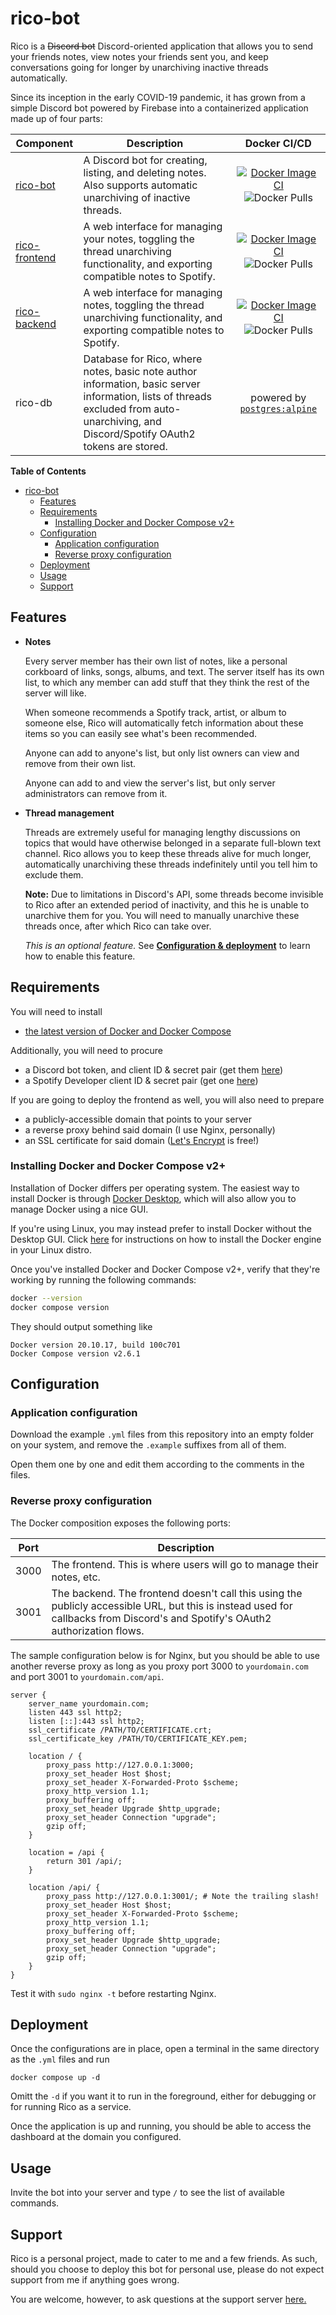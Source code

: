 # rico-bot

Rico is a ~~Discord bot~~ Discord-oriented application that allows you to send your friends notes, view notes your friends sent you, and keep conversations going for longer by unarchiving inactive threads automatically.

Since its inception in the early COVID-19 pandemic, it has grown from a simple Discord bot powered by Firebase into a containerized application made up of four parts:

|Component|Description|Docker CI/CD|
| ------- | --------- |:---------:|
|[rico-bot](https://github.com/jareddantis-bots/rico-bot)|A Discord bot for creating, listing, and deleting notes. Also supports automatic unarchiving of inactive threads.|[![Docker Image CI](https://github.com/jareddantis-bots/rico-bot/actions/workflows/build-and-push.yml/badge.svg)](https://github.com/jareddantis-bots/rico-bot/actions/workflows/build-and-push.yml) ![Docker Pulls](https://img.shields.io/docker/pulls/jareddantis/rico-bot)|
|[rico-frontend](https://github.com/jareddantis-bots/rico-frontend)|A web interface for managing your notes, toggling the thread unarchiving functionality, and exporting compatible notes to Spotify.|[![Docker Image CI](https://github.com/jareddantis-bots/rico-frontend/actions/workflows/build-and-push.yml/badge.svg)](https://github.com/jareddantis-bots/rico-frontend/actions/workflows/build-and-push.yml) ![Docker Pulls](https://img.shields.io/docker/pulls/jareddantis/rico-frontend)|
|[rico-backend](https://github.com/jareddantis-bots/rico-backend)|A web interface for managing notes, toggling the thread unarchiving functionality, and exporting compatible notes to Spotify.|[![Docker Image CI](https://github.com/jareddantis-bots/rico-backend/actions/workflows/build-and-push.yml/badge.svg)](https://github.com/jareddantis-bots/rico-backend/actions/workflows/build-and-push.yml) ![Docker Pulls](https://img.shields.io/docker/pulls/jareddantis/rico-backend)|
|rico-db|Database for Rico, where notes, basic note author information, basic server information, lists of threads excluded from auto-unarchiving, and Discord/Spotify OAuth2 tokens are stored.|powered by [`postgres:alpine`](https://hub.docker.com/_/postgres)|

**Table of Contents**

- [rico-bot](#rico-bot)
  - [Features](#features)
  - [Requirements](#requirements)
    - [Installing Docker and Docker Compose v2+](#installing-docker-and-docker-compose-v2)
  - [Configuration](#configuration)
    - [Application configuration](#application-configuration)
    - [Reverse proxy configuration](#reverse-proxy-configuration)
  - [Deployment](#deployment)
  - [Usage](#usage)
  - [Support](#support)

## Features

- **Notes**
  
  Every server member has their own list of notes, like a personal corkboard of links, songs, albums, and text. The server itself has its own list, to which any member can add stuff that they think the rest of the server will like.

  When someone recommends a Spotify track, artist, or album to someone else, Rico will automatically fetch information about these items so you can easily see what's been recommended.

  Anyone can add to anyone's list, but only list owners can view and remove from their own list.
  
  Anyone can add to and view the server's list, but only server administrators can remove from it.

- **Thread management**

  Threads are extremely useful for managing lengthy discussions on topics that would have otherwise belonged in a separate full-blown text channel. Rico allows you to keep these threads alive for much longer, automatically unarchiving these threads indefinitely until you tell him to exclude them.

  **Note:** Due to limitations in Discord's API, some threads become invisible to Rico after an extended period of inactivity, and this he is unable to unarchive them for you. You will need to manually unarchive these threads once, after which Rico can take over.

  *This is an optional feature.* See **[Configuration & deployment](#thread-manager-configuration-optional)** to learn how to enable this feature.

## Requirements

You will need to install

* [the latest version of Docker and Docker Compose](#installing-docker-and-docker-compose-v2)

Additionally, you will need to procure

* a Discord bot token, and client ID & secret pair (get them [here](https://discord.com/developers/applications))
* a Spotify Developer client ID & secret pair (get one [here](https://developer.spotify.com/dashboard/))

If you are going to deploy the frontend as well, you will also need to prepare

* a publicly-accessible domain that points to your server
* a reverse proxy behind said domain (I use Nginx, personally)
* an SSL certificate for said domain ([Let's Encrypt](https://letsencrypt.org) is free!)

### Installing Docker and Docker Compose v2+

Installation of Docker differs per operating system. The easiest way to install Docker is through [Docker Desktop](https://docs.docker.com/desktop/install/windows-install/), which will also allow you to manage Docker using a nice GUI.

If you're using Linux, you may instead prefer to install Docker without the Desktop GUI. Click [here](https://docs.docker.com/engine/install/#server) for instructions on how to install the Docker engine in your Linux distro.

Once you've installed Docker and Docker Compose v2+, verify that they're working by running the following commands:

```bash
docker --version
docker compose version
```

They should output something like

```
Docker version 20.10.17, build 100c701
Docker Compose version v2.6.1
```

## Configuration

### Application configuration

Download the example `.yml` files from this repository into an empty folder on your system, and remove the `.example` suffixes from all of them.

Open them one by one and edit them according to the comments in the files.

### Reverse proxy configuration

The Docker composition exposes the following ports:

|Port|Description|
|----|----------|
|3000|The frontend. This is where users will go to manage their notes, etc.|
|3001|The backend. The frontend doesn't call this using the publicly accessible URL, but this is instead used for callbacks from Discord's and Spotify's OAuth2 authorization flows.|

The sample configuration below is for Nginx, but you should be able to use another reverse proxy as long as you proxy port 3000 to `yourdomain.com` and port 3001 to `yourdomain.com/api`.

```
server {
    server_name yourdomain.com;
    listen 443 ssl http2;
    listen [::]:443 ssl http2;
    ssl_certificate /PATH/TO/CERTIFICATE.crt;
    ssl_certificate_key /PATH/TO/CERTIFICATE_KEY.pem;

    location / {
        proxy_pass http://127.0.0.1:3000;
        proxy_set_header Host $host;
        proxy_set_header X-Forwarded-Proto $scheme;
        proxy_http_version 1.1;
        proxy_buffering off;
        proxy_set_header Upgrade $http_upgrade;
        proxy_set_header Connection "upgrade";
        gzip off;
    }

    location = /api {
        return 301 /api/;
    }

    location /api/ {
        proxy_pass http://127.0.0.1:3001/; # Note the trailing slash!
        proxy_set_header Host $host;
        proxy_set_header X-Forwarded-Proto $scheme;
        proxy_http_version 1.1;
        proxy_buffering off;
        proxy_set_header Upgrade $http_upgrade;
        proxy_set_header Connection "upgrade";
        gzip off;
    }
}
```

Test it with `sudo nginx -t` before restarting Nginx.

## Deployment

Once the configurations are in place, open a terminal in the same directory as the `.yml` files and run

```
docker compose up -d
```

Omitt the `-d` if you want it to run in the foreground, either for debugging or for running Rico as a service.

Once the application is up and running, you should be able to access the dashboard at the domain you configured.

## Usage

Invite the bot into your server and type `/` to see the list of available commands.

## Support

Rico is a personal project, made to cater to me and a few friends. As such, should you choose to deploy this bot for personal use, please do not expect support from me if anything goes wrong.

You are welcome, however, to ask questions at the support server [here.](https://discord.gg/njtK9G6QRG)
